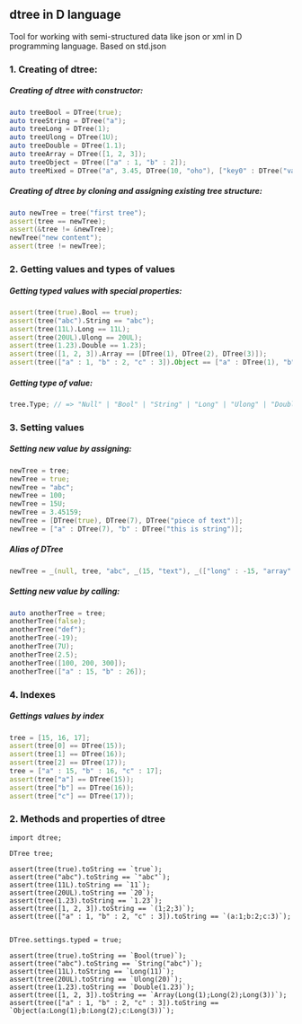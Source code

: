 ## dtree in D language
Tool for working with semi-structured data like json or xml in D programming language. Based on std.json
### 1. Creating of dtree:
##### Creating of dtree with constructor:
```D
auto treeBool = DTree(true);
auto treeString = DTree("a");
auto treeLong = DTree(1);
auto treeUlong = DTree(1U);
auto treeDouble = DTree(1.1);
auto treeArray = DTree([1, 2, 3]);
auto treeObject = DTree(["a" : 1, "b" : 2]);
auto treeMixed = DTree("a", 3.45, DTree(10, "oho"), ["key0" : DTree("value"), "key1" : DTree(1000)]);
```
##### Creating of dtree by cloning and assigning existing tree structure:
```D
auto newTree = tree("first tree");
assert(tree == newTree);
assert(&tree != &newTree);
newTree("new content");
assert(tree != newTree);
```
### 2. Getting values and types of values
##### Getting typed values with special properties:
```D
assert(tree(true).Bool == true); 
assert(tree("abc").String == "abc"); 
assert(tree(11L).Long == 11L); 
assert(tree(20UL).Ulong == 20UL); 
assert(tree(1.23).Double == 1.23); 
assert(tree([1, 2, 3]).Array == [DTree(1), DTree(2), DTree(3)]); 
assert(tree(["a" : 1, "b" : 2, "c" : 3]).Object == ["a" : DTree(1), "b" : DTree(2), "c" : DTree(3)]); 
```
##### Getting type of value:
```D
tree.Type; // => "Null" | "Bool" | "String" | "Long" | "Ulong" | "Double" | "Object" | "Array"
```
### 3. Setting values
##### Setting new value by assigning:
```D
newTree = tree;
newTree = true;
newTree = "abc";
newTree = 100;
newTree = 15U;
newTree = 3.45159;
newTree = [DTree(true), DTree(7), DTree("piece of text")];
newTree = ["a" : DTree(7), "b" : DTree("this is string")];
```
##### Alias of DTree
```D
newTree = _(null, tree, "abc", _(15, "text"), _(["long" : -15, "array" : _("1", 2U, 3.45)]))
```
##### Setting new value by calling:
```D
auto anotherTree = tree;
anotherTree(false);
anotherTree("def");
anotherTree(-19);
anotherTree(7U);
anotherTree(2.5);
anotherTree([100, 200, 300]);
anotherTree(["a" : 15, "b" : 26]);
```
### 4. Indexes
##### Gettings values by index
```D
tree = [15, 16, 17];
assert(tree[0] == DTree(15));
assert(tree[1] == DTree(16));
assert(tree[2] == DTree(17));
tree = ["a" : 15, "b" : 16, "c" : 17];
assert(tree["a"] == DTree(15));
assert(tree["b"] == DTree(16));
assert(tree["c"] == DTree(17));
```

### 2. Methods and properties of dtree

```
import dtree;

DTree tree;

assert(tree(true).toString == `true`); 
assert(tree("abc").toString == `"abc"`); 
assert(tree(11L).toString == `11`); 
assert(tree(20UL).toString == `20`); 
assert(tree(1.23).toString == `1.23`); 
assert(tree([1, 2, 3]).toString == `(1;2;3)`); 
assert(tree(["a" : 1, "b" : 2, "c" : 3]).toString == `(a:1;b:2;c:3)`); 


DTree.settings.typed = true;

assert(tree(true).toString == `Bool(true)`); 
assert(tree("abc").toString == `String("abc")`); 
assert(tree(11L).toString == `Long(11)`); 
assert(tree(20UL).toString == `Ulong(20)`); 
assert(tree(1.23).toString == `Double(1.23)`); 
assert(tree([1, 2, 3]).toString == `Array(Long(1);Long(2);Long(3))`); 
assert(tree(["a" : 1, "b" : 2, "c" : 3]).toString == `Object(a:Long(1);b:Long(2);c:Long(3))`); 
```
